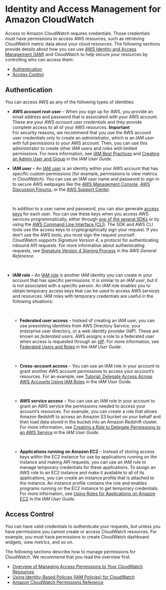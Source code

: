 # Identity and Access Management for Amazon CloudWatch<a name="auth-and-access-control-cw"></a>

Access to Amazon CloudWatch requires credentials\. Those credentials must have permissions to access AWS resources, such as retrieving CloudWatch metric data about your cloud resources\. The following sections provide details about how you can use [AWS Identity and Access Management \(IAM\)](https://docs.aws.amazon.com/IAM/latest/UserGuide/introduction.html) and CloudWatch to help secure your resources by controlling who can access them:
+ [Authentication](#authentication-cw)
+ [Access Control](#access-control-cw)

## Authentication<a name="authentication-cw"></a>

You can access AWS as any of the following types of identities:
+ **AWS account root user** – When you sign up for AWS, you provide an email address and password that is associated with your AWS account\. These are your *AWS account user credentials* and they provide complete access to all of your AWS resources\.
**Important**  
For security reasons, we recommend that you use the AWS account user credentials only to create an *administrator*, which is an *IAM user* with full permissions to your AWS account\. Then, you can use this administrator to create other IAM users and roles with limited permissions\. For more information, see [IAM Best Practices](https://docs.aws.amazon.com/IAM/latest/UserGuide/best-practices.html#create-iam-users) and [Creating an Admin User and Group](https://docs.aws.amazon.com/IAM/latest/UserGuide/getting-started_create-admin-group.html) in the *IAM User Guide*\.
+ **IAM user** – An [IAM user](https://docs.aws.amazon.com/IAM/latest/UserGuide/id_users.html) is an identity within your AWS account that has specific custom permissions \(for example, permissions to view metrics in CloudWatch\)\. You can use an IAM user name and password to sign in to secure AWS webpages like the [AWS Management Console](https://console.aws.amazon.com/), [AWS Discussion Forums](https://forums.aws.amazon.com/), or the [AWS Support Center](https://console.aws.amazon.com/support/home#/)\.

   

  In addition to a user name and password, you can also generate [access keys](https://docs.aws.amazon.com/IAM/latest/UserGuide/id_credentials_access-keys.html) for each user\. You can use these keys when you access AWS services programmatically, either through [one of the several SDKs](https://aws.amazon.com/tools/) or by using the [AWS Command Line Interface \(CLI\)](https://aws.amazon.com/cli/)\. The SDK and AWS CLI tools use the access keys to cryptographically sign your request\. If you don’t use the AWS tools, you must sign the request yourself\. CloudWatch supports *Signature Version 4*, a protocol for authenticating inbound API requests\. For more information about authenticating requests, see [Signature Version 4 Signing Process](https://docs.aws.amazon.com/general/latest/gr/signature-version-4.html) in the *AWS General Reference*\.

   
+ **IAM role** – An [IAM role](https://docs.aws.amazon.com/IAM/latest/UserGuide/id_roles.html) is another IAM identity you can create in your account that has specific permissions\. It is similar to an *IAM user*, but it is not associated with a specific person\. An IAM role enables you to obtain temporary access keys that can be used to access AWS services and resources\. IAM roles with temporary credentials are useful in the following situations:

   
  + **Federated user access** – Instead of creating an IAM user, you can use preexisting identities from AWS Directory Service, your enterprise user directory, or a web identity provider \(IdP\)\. These are known as *federated users*\. AWS assigns a role to a federated user when access is requested through an [IdP](https://docs.aws.amazon.com/IAM/latest/UserGuide/id_roles_providers.html)\. For more information, see [Federated Users and Roles](https://docs.aws.amazon.com/IAM/latest/UserGuide/introduction_access-management.html#intro-access-roles) in the *IAM User Guide*\.

     
  + **Cross\-account access** – You can use an IAM role in your account to grant another AWS account permissions to access your account’s resources\. For an example, see [Tutorial: Delegate Access Across AWS Accounts Using IAM Roles](https://docs.aws.amazon.com/IAM/latest/UserGuide/tutorial_cross-account-with-roles.html) in the *IAM User Guide*\.

     
  + **AWS service access** – You can use an IAM role in your account to grant an AWS service the permissions needed to access your account’s resources\. For example, you can create a role that allows Amazon Redshift to access an Amazon S3 bucket on your behalf and then load data stored in the bucket into an Amazon Redshift cluster\. For more information, see [Creating a Role to Delegate Permissions to an AWS Service](https://docs.aws.amazon.com/IAM/latest/UserGuide/id_roles_create_for-service.html) in the *IAM User Guide*\.

      
  + **Applications running on Amazon EC2** – Instead of storing access keys within the EC2 instance for use by applications running on the instance and making API requests, you can use an IAM role to manage temporary credentials for these applications\. To assign an AWS role to an EC2 instance and make it available to all of its applications, you can create an instance profile that is attached to the instance\. An instance profile contains the role and enables programs running on the EC2 instance to get temporary credentials\. For more information, see [Using Roles for Applications on Amazon EC2](https://docs.aws.amazon.com/IAM/latest/UserGuide/id_roles_use_switch-role-ec2.html) in the *IAM User Guide*\.

    

## Access Control<a name="access-control-cw"></a>

You can have valid credentials to authenticate your requests, but unless you have permissions you cannot create or access CloudWatch resources\. For example, you must have permissions to create CloudWatch dashboard widgets, view metrics, and so on\.

The following sections describe how to manage permissions for CloudWatch\. We recommend that you read the overview first\.
+ [Overview of Managing Access Permissions to Your CloudWatch Resources](iam-access-control-overview-cw.md)
+ [Using Identity\-Based Policies \(IAM Policies\) for CloudWatch](iam-identity-based-access-control-cw.md)
+ [Amazon CloudWatch Permissions Reference](permissions-reference-cw.md)